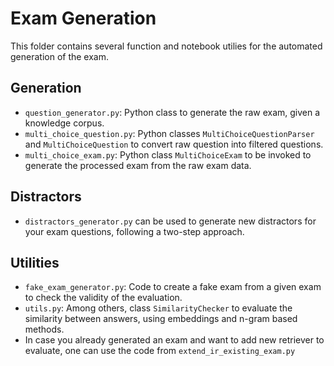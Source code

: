 # Exam Generation

This folder contains several function and notebook utilies for the automated generation of the exam.

## Generation

* `question_generator.py`: Python class to generate the raw exam, given a knowledge corpus.
* `multi_choice_question.py`: Python classes `MultiChoiceQuestionParser` and `MultiChoiceQuestion` to convert raw question into filtered questions.
* `multi_choice_exam.py`: Python class `MultiChoiceExam` to be invoked to generate the processed exam from the raw exam data.

## Distractors

* `distractors_generator.py` can be used to generate new distractors for your exam questions, following a two-step approach.

## Utilities

* `fake_exam_generator.py`: Code to create a fake exam from a given exam to check the validity of the evaluation.
* `utils.py`: Among others, class `SimilarityChecker` to evaluate the similarity between answers, using embeddings and n-gram based methods.
* In case you already generated an exam and want to add new retriever to evaluate, one can use the code from `extend_ir_existing_exam.py`
